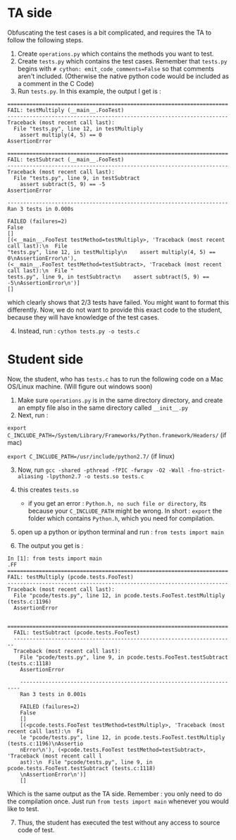 # TA side

Obfuscating the test cases is a bit complicated, and requires the TA to follow the following steps.

1. Create ```operations.py``` which contains the methods you want to test.
2. Create ```tests.py``` which contains the test cases. Remember that ```tests.py``` begins with ```# cython: emit_code_comments=False``` so that comments aren't included. (Otherwise the native python code would be included as a comment in the C Code)
3. Run ```tests.py```. In this example, the output I get is :

```
======================================================================
FAIL: testMultiply (__main__.FooTest)
----------------------------------------------------------------------
Traceback (most recent call last):
  File "tests.py", line 12, in testMultiply
    assert multiply(4, 5) == 0
AssertionError

======================================================================
FAIL: testSubtract (__main__.FooTest)
----------------------------------------------------------------------
Traceback (most recent call last):
  File "tests.py", line 9, in testSubtract
    assert subtract(5, 9) == -5
AssertionError

----------------------------------------------------------------------
Ran 3 tests in 0.000s

FAILED (failures=2)
False
[]
[(<__main__.FooTest testMethod=testMultiply>, 'Traceback (most recent call last):\n  File
"tests.py", line 12, in testMultiply\n    assert multiply(4, 5) == 0\nAssertionError\n'),
(<__main__.FooTest testMethod=testSubtract>, 'Traceback (most recent call last):\n  File "
tests.py", line 9, in testSubtract\n    assert subtract(5, 9) == -5\nAssertionError\n')]
[] 
```
which clearly shows that 2/3 tests have failed. You might want to format this differently. Now, we do not want to provide this exact code to the student, because they will have knowledge of the test cases. 

4. Instead, run : ```cython tests.py -o tests.c ```

# Student side

Now, the student, who has ```tests.c``` has to run the following code on a Mac OS/Linux machine. (Will figure out windows soon)

1. Make sure ```operations.py``` is in the same directory directory, and create an empty file also in the same directory called ```__init__.py```
2. Next, run :

```export C_INCLUDE_PATH=/System/Library/Frameworks/Python.framework/Headers/``` (if mac)

```export C_INCLUDE_PATH=/usr/include/python2.7/``` (if linux)

3. Now, run ```gcc -shared -pthread -fPIC -fwrapv -O2 -Wall -fno-strict-aliasing -lpython2.7 -o tests.so tests.c```
4. this creates ```tests.so```
    - if you get an error : ```Python.h, no such file or directory```, its because your ```C_INCLUDE_PATH``` might be wrong. In short : ```export``` the folder which contains ```Python.h```, which you need for compilation. 

5. open up a python or ipython terminal and run : ```from tests import main```
6. The output you get is : 

```
In [1]: from tests import main
.FF
======================================================================
FAIL: testMultiply (pcode.tests.FooTest)
----------------------------------------------------------------------
Traceback (most recent call last):
  File "pcode/tests.py", line 12, in pcode.tests.FooTest.testMultiply (tests.c:1196)
  AssertionError

  ======================================================================
  FAIL: testSubtract (pcode.tests.FooTest)
  ----------------------------------------------------------------------
  Traceback (most recent call last):
    File "pcode/tests.py", line 9, in pcode.tests.FooTest.testSubtract (tests.c:1118)
    AssertionError

    ----------------------------------------------------------------------
    Ran 3 tests in 0.001s

    FAILED (failures=2)
    False
    []
    [(<pcode.tests.FooTest testMethod=testMultiply>, 'Traceback (most recent call last):\n  Fi
    le "pcode/tests.py", line 12, in pcode.tests.FooTest.testMultiply (tests.c:1196)\nAssertio
    nError\n'), (<pcode.tests.FooTest testMethod=testSubtract>, 'Traceback (most recent call l
    ast):\n  File "pcode/tests.py", line 9, in pcode.tests.FooTest.testSubtract (tests.c:1118)
    \nAssertionError\n')]
    []
```
Which is the same output as the TA side. Remember : you only need to do the compilation once. Just run ```from tests import main``` whenever you would like to test. 

7. Thus, the student has executed the test without any access to source code of test.



